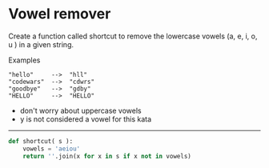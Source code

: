 # Vowel remover

Create a function called shortcut to remove the lowercase vowels (a, e, i, o, u ) in a given string.

Examples
```
"hello"     -->  "hll"
"codewars"  -->  "cdwrs"
"goodbye"   -->  "gdby"
"HELLO"     -->  "HELLO"
```

* don't worry about uppercase vowels
* y is not considered a vowel for this kata

---

```py
def shortcut( s ):
    vowels = 'aeiou'
    return ''.join(x for x in s if x not in vowels)
```
